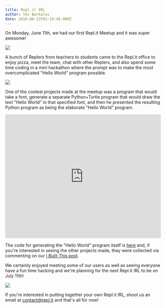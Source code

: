 ```yaml
---
title: Repl.it IRL
author: Yev Barkalov
date: 2018-06-13T03:19:49.000Z
---
```


On Monday, June 11th, we had our first Repl.it Meetup and it was super awesome!

![](/public/images/blog/replit-irl-6-11-18/talking.jpg?p=np)

A bunch of Replers from teachers to students came to the Repl.it office to enjoy pizza, meet the team, chat with other Replers, and also spend some time coding in a mini hackathon where the prompt was to make the most overcomplicated "Hello World" program possible.

![](/public/images/blog/replit-irl-6-11-18/laptops.jpg?p=np)

One of the coolest projects made at the meetup was a program that would take a font, generate a separate Python+Turtle program that would draw the text "Hello World" in that specified font, and then he presented the resulting Python program as being the elaborate "Hello World" program.

<iframe height="400px" width="100%" src="https://repl.it/@DavidLindes/hello-replit?lite=true" scrolling="no" frameborder="no" allowtransparency="true" allowfullscreen="true" sandbox="allow-forms allow-pointer-lock allow-popups allow-same-origin allow-scripts allow-modals"></iframe>

The code for generating the "Hello World" program itself is [here](https://repl.it/@DavidLindes/repl-irl-gen-hello) and, if you're interested in seeing the other projects made, they were collected via commenting on our [I Built This post](https://repl.it/ibuiltthis/repls/Replit-IRL/44944).

We certainly enjoyed meeting some of our users as well as seeing everyone have a fun time hacking and we're planning for the next Repl.it IRL to be on July 11th!

![](/public/images/blog/replit-irl-6-11-18/laughing.jpg?p=np)

If you're interested in putting together your own Repl.it IRL, shoot us an email at [contact@repl.it](mailto:contact@repl.it) and that's all for now!
